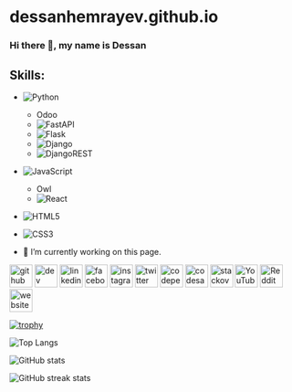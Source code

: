 # dessanhemrayev.github.io

### Hi there 👋, my name is Dessan

## Skills:

- ![Python](https://img.shields.io/badge/-Python-3670A0?style=for-the-badge&logo=python&logoColor=ffdd54)
  - Odoo
  - ![FastAPI](https://img.shields.io/badge/-FastAPI-005571?style=for-the-badge&logo=fastapi)
  - ![Flask](https://img.shields.io/badge/-Flask-000000?style=for-the-badge&logo=flask)
  - ![Django](https://img.shields.io/badge/-Django-092E20?style=for-the-badge&logo=django)
  - ![DjangoREST](https://img.shields.io/badge/-DjangoREST-ff1709?style=for-the-badge&logo=django&logoColor=white&color=ff1709&labelColor=gray)

- ![JavaScript](https://img.shields.io/badge/-JavaScript-323330?style=for-the-badge&logo=javascript&logoColor=F7DF1E)
  - Owl
  - ![React](https://img.shields.io/badge/-React-20232a?style=for-the-badge&logo=react&logoColor=61DAFB)

- ![HTML5](https://img.shields.io/badge/-HTML5-E34F26?style=for-the-badge&logo=html5&logoColor=white)

- ![CSS3](https://img.shields.io/badge/-CSS3-1572B6?style=for-the-badge&logo=css3&logoColor=white)


- 🔭 I’m currently working on this page. 


[<img src='https://cdn.jsdelivr.net/npm/simple-icons@3.0.1/icons/github.svg' alt='github' height='40'>](https://github.com/dessanhemrayev)  [<img src='https://cdn.jsdelivr.net/npm/simple-icons@3.0.1/icons/dev-dot-to.svg' alt='dev' height='40'>](https://dev.to/dessanhemrayev)  [<img src='https://cdn.jsdelivr.net/npm/simple-icons@3.0.1/icons/linkedin.svg' alt='linkedin' height='40'>](https://www.linkedin.com/in/Dd/)  [<img src='https://cdn.jsdelivr.net/npm/simple-icons@3.0.1/icons/facebook.svg' alt='facebook' height='40'>](https://www.facebook.com/dessanhemrayev)  [<img src='https://cdn.jsdelivr.net/npm/simple-icons@3.0.1/icons/instagram.svg' alt='instagram' height='40'>](https://www.instagram.com/dessanhemrayew/)  [<img src='https://cdn.jsdelivr.net/npm/simple-icons@3.0.1/icons/twitter.svg' alt='twitter' height='40'>](https://twitter.com/DessanHemrayev)  [<img src='https://cdn.jsdelivr.net/npm/simple-icons@3.0.1/icons/codepen.svg' alt='codepen' height='40'>](https://codepen.io/dessanhemrayev)  [<img src='https://cdn.jsdelivr.net/npm/simple-icons@3.0.1/icons/codesandbox.svg' alt='codesandbox' height='40'>](https://codesandbox.io/u/dessanhemrayev)  [<img src='https://cdn.jsdelivr.net/npm/simple-icons@3.0.1/icons/stackoverflow.svg' alt='stackoverflow' height='40'>](https://stackoverflow.com/users/dessanhemrayev)  [<img src='https://cdn.jsdelivr.net/npm/simple-icons@3.0.1/icons/youtube.svg' alt='YouTube' height='40'>](https://www.youtube.com/channel/dessanhemrayev)  [<img src='https://cdn.jsdelivr.net/npm/simple-icons@3.0.1/icons/reddit.svg' alt='Reddit' height='40'>](https://www.reddit.com/user/dessanhemrayev)  [<img src='https://cdn.jsdelivr.net/npm/simple-icons@3.0.1/icons/icloud.svg' alt='website' height='40'>](dessanhemrayev)  

[![trophy](https://github-profile-trophy.vercel.app/?username=dessanhemrayev)](https://github.com/ryo-ma/github-profile-trophy)

![Top Langs](https://github-readme-stats.vercel.app/api/top-langs/?username=dessanhemrayev&langs_count=8&layout=compact)

![GitHub stats](https://github-readme-stats.vercel.app/api?username=dessanhemrayev&show=reviews,discussions_started,discussions_answered,prs_merged,prs_merged_percentage)

![GitHub streak stats](https://github-readme-streak-stats.herokuapp.com/?user=dessanhemrayev)  

